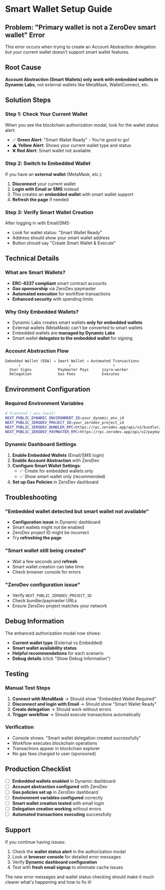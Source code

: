 # Smart Wallet Setup Guide

## Problem: "Primary wallet is not a ZeroDev smart wallet" Error

This error occurs when trying to create an Account Abstraction delegation but your current wallet doesn't support smart wallet features.

## Root Cause

**Account Abstraction (Smart Wallets) only work with embedded wallets in Dynamic Labs**, not external wallets like MetaMask, WalletConnect, etc.

## Solution Steps

### Step 1: Check Your Current Wallet

When you see the blockchain authorization modal, look for the wallet status alert:

- ✅ **Green Alert**: "Smart Wallet Ready" - You're good to go!
- ⚠️ **Yellow Alert**: Shows your current wallet type and status
- ❌ **Red Alert**: Smart wallet not available

### Step 2: Switch to Embedded Wallet

If you have an **external wallet** (MetaMask, etc.):

1. **Disconnect** your current wallet
2. **Login with Email or SMS** instead
3. This creates an **embedded wallet** with smart wallet support
4. **Refresh the page** if needed

### Step 3: Verify Smart Wallet Creation

After logging in with Email/SMS:

- Look for wallet status: "Smart Wallet Ready"
- Address should show your smart wallet address
- Button should say "Create Smart Wallet & Execute"

## Technical Details

### What are Smart Wallets?

- **ERC-4337 compliant** smart contract accounts
- **Gas sponsorship** via ZeroDev paymaster
- **Automated execution** for workflow transactions
- **Enhanced security** with spending limits

### Why Only Embedded Wallets?

- Dynamic Labs creates smart wallets **only for embedded wallets**
- External wallets (MetaMask) can't be converted to smart wallets
- Embedded wallets are **managed by Dynamic Labs**
- Smart wallet **delegates to the embedded wallet** for signing

### Account Abstraction Flow

```
Embedded Wallet (EOA) → Smart Wallet → Automated Transactions
      ↑                      ↑                   ↑
  User Signs            Paymaster Pays      zzyra-worker
  Delegation            Gas Fees            Executes
```

## Environment Configuration

### Required Environment Variables

```bash
# Frontend (.env.local)
NEXT_PUBLIC_DYNAMIC_ENVIRONMENT_ID=your_dynamic_env_id
NEXT_PUBLIC_ZERODEV_PROJECT_ID=your_zerodev_project_id
NEXT_PUBLIC_ZERODEV_BUNDLER_RPC=https://rpc.zerodev.app/api/v2/bundler/PROJECT_ID
NEXT_PUBLIC_ZERODEV_PAYMASTER_RPC=https://rpc.zerodev.app/api/v2/paymaster/PROJECT_ID
```

### Dynamic Dashboard Settings

1. **Enable Embedded Wallets** (Email/SMS login)
2. **Enable Account Abstraction** with ZeroDev
3. **Configure Smart Wallet Settings**:
   - ✅ Create for embedded wallets only
   - ✅ Show smart wallet only (recommended)
4. **Set up Gas Policies** in ZeroDev dashboard

## Troubleshooting

### "Embedded wallet detected but smart wallet not available"

- **Configuration issue** in Dynamic dashboard
- Smart wallets might not be enabled
- ZeroDev project ID might be incorrect
- Try **refreshing the page**

### "Smart wallet still being created"

- Wait a few seconds and **refresh**
- Smart wallet creation can take time
- Check browser console for errors

### "ZeroDev configuration issue"

- Verify `NEXT_PUBLIC_ZERODEV_PROJECT_ID`
- Check bundler/paymaster URLs
- Ensure ZeroDev project matches your network

## Debug Information

The enhanced authorization modal now shows:

- **Current wallet type** (External vs Embedded)
- **Smart wallet availability status**
- **Helpful recommendations** for each scenario
- **Debug details** (click "Show Debug Information")

## Testing

### Manual Test Steps

1. **Connect with MetaMask** → Should show "Embedded Wallet Required"
2. **Disconnect and login with Email** → Should show "Smart Wallet Ready"
3. **Create delegation** → Should work without errors
4. **Trigger workflow** → Should execute transactions automatically

### Verification

- Console shows: "Smart wallet delegation created successfully"
- Workflow executes blockchain operations
- Transactions appear in blockchain explorer
- No gas fees charged to user (sponsored)

## Production Checklist

- [ ] **Embedded wallets enabled** in Dynamic dashboard
- [ ] **Account abstraction configured** with ZeroDev
- [ ] **Gas policies set up** in ZeroDev dashboard
- [ ] **Environment variables configured** correctly
- [ ] **Smart wallet creation tested** with email login
- [ ] **Delegation creation working** without errors
- [ ] **Automated transactions executing** successfully

## Support

If you continue having issues:

1. Check the **wallet status alert** in the authorization modal
2. Look at **browser console** for detailed error messages
3. Verify **Dynamic dashboard configuration**
4. Test with **fresh email signup** to eliminate cache issues

The new error messages and wallet status checking should make it much clearer what's happening and how to fix it!
